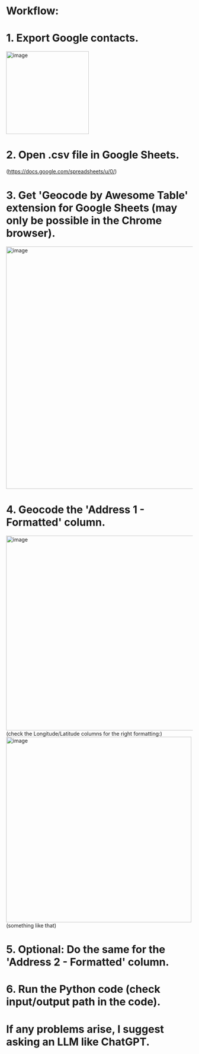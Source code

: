 # Workflow:
# 1. Export Google contacts.
<img width="223" alt="image" src="https://github.com/krischimk/Google-Contacts-to-Google-Earth/assets/121830124/d7627821-828e-4d9c-9c5c-7ffeaab7db9a">

# 2. Open .csv file in Google Sheets. 
(https://docs.google.com/spreadsheets/u/0/)
# 3. Get 'Geocode by Awesome Table' extension for Google Sheets (may only be possible in the Chrome browser).
<img width="653" alt="image" src="https://github.com/krischimk/Google-Contacts-to-Google-Earth/assets/121830124/61c2a75b-4567-4e7f-9cfa-22ef2a447401">

# 4. Geocode the 'Address 1 - Formatted' column.
<img width="525" alt="image" src="https://github.com/krischimk/Google-Contacts-to-Google-Earth/assets/121830124/6125d3bc-55dd-4bfc-b310-627c3fbc252c">
<br>(check the Longitude/Latitude columns for the right formatting:)<br>
<img width="500" alt="image" src="https://github.com/krischimk/Google-Contacts-to-Google-Earth/assets/121830124/d5d5cffc-9949-4b1d-b59f-c5cec0caef30">
<br>(something like that)<br>

# 5. Optional: Do the same for the 'Address 2 - Formatted' column.
# 6. Run the Python code (check input/output path in the code).
# If any problems arise, I suggest asking an LLM like ChatGPT.
